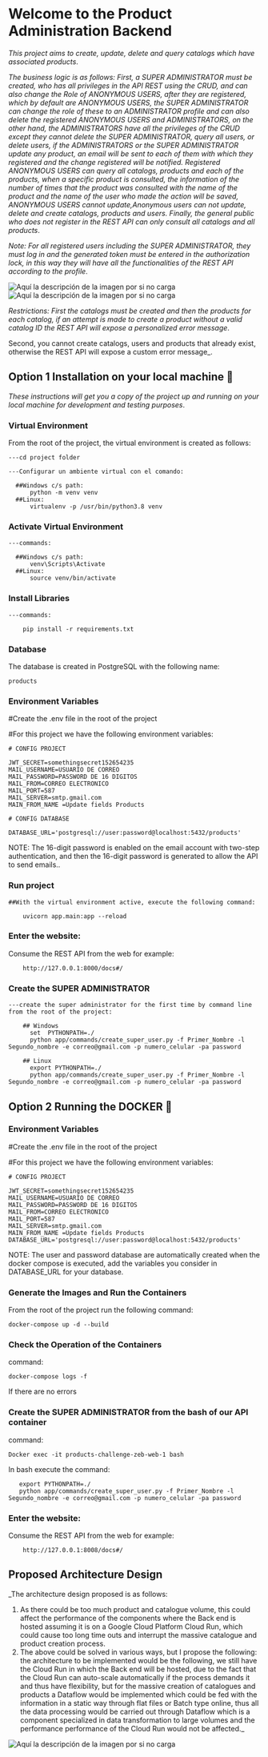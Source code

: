 # Welcome to the Product Administration Backend

_This project aims to create, update, delete and query catalogs which have associated products_.

_The business logic is as follows: First, a SUPER ADMINISTRATOR must be created, who has all privileges in the API REST using the CRUD, and can also change the Role of ANONYMOUS USERS, after they are registered, which by default are ANONYMOUS USERS, the SUPER ADMINISTRATOR can change the role of these to an ADMINISTRATOR profile and can also delete the registered ANONYMOUS USERS and ADMINISTRATORS, on the other hand, the ADMINISTRATORS have all the privileges of the CRUD except they cannot delete the SUPER ADMINISTRATOR, query all users, or delete users, if the ADMINISTRATORS or the SUPER ADMINISTRATOR update any product, an email will be sent to each of them with which they registered and the change registered will be notified.
Registered ANONYMOUS USERS can query all catalogs, products and each of the products, when a specific product is consulted, the information of the number of times that the product was consulted with the name of the product and the name of the user who made the action will be saved, ANONYMOUS USERS cannot update,Anonymous users can not update, delete and create catalogs, products and users.
Finally, the general public who does not register in the REST API can only consult all catalogs and all products_.

_Note: For all registered users including the SUPER ADMINISTRATOR, they must log in and the generated token must be entered in the authorization lock, in this way they will have all the functionalities of the REST API according to the profile_.

![Aquí la descripción de la imagen por si no carga](https://raw.githubusercontent.com/ManuelOg16/Products-Challenge-Zeb/master/assets/Ingresar-token.png)
![Aquí la descripción de la imagen por si no carga](https://raw.githubusercontent.com/ManuelOg16/Products-Challenge-Zeb/master/assets/token.png)

_Restrictions:
First the catalogs must be created and then the products for each catalog, if an attempt is made to create a product without a valid catalog ID the REST API will expose a personalized error message_.

Second, you cannot create catalogs, users and products that already exist, otherwise the REST API will expose a custom error message\_.

## Option 1 Installation on your local machine 🔧

_These instructions will get you a copy of the project up and running on your local machine for development and testing purposes_.

### Virtual Environment

From the root of the project, the virtual environment is created as follows:

```
---cd project folder

---Configurar un ambiente virtual con el comando:

  ##Windows c/s path:
      python -m venv venv
  ##Linux:
      virtualenv -p /usr/bin/python3.8 venv
```

### Activate Virtual Environment

```
---commands:

  ##Windows c/s path:
      venv\Scripts\Activate
  ##Linux:
      source venv/bin/activate
```

### Install Libraries

```
---commands:

    pip install -r requirements.txt

```

### Database

The database is created in PostgreSQL with the following name:

```
products

```

### Environment Variables

#Create the .env file in the root of the project

#For this project we have the following environment variables:

```
# CONFIG PROJECT

JWT_SECRET=somethingsecret152654235
MAIL_USERNAME=USUARIO DE CORREO
MAIL_PASSWORD=PASSWORD DE 16 DIGITOS
MAIL_FROM=CORREO ELECTRONICO
MAIL_PORT=587
MAIL_SERVER=smtp.gmail.com
MAIN_FROM_NAME =Update fields Products

# CONFIG DATABASE

DATABASE_URL='postgresql://user:password@localhost:5432/products'

```

NOTE: The 16-digit password is enabled on the email account with two-step authentication, and then the 16-digit password is generated to allow the API to send emails..

### Run project

```
##With the virtual environment active, execute the following command:

    uvicorn app.main:app --reload

```

### Enter the website:

Consume the REST API from the web for example:

```
    http://127.0.0.1:8000/docs#/

```

### Create the SUPER ADMINISTRATOR

```
---create the super administrator for the first time by command line from the root of the project:

    ## Windows
      set  PYTHONPATH=./
      python app/commands/create_super_user.py -f Primer_Nombre -l Segundo_nombre -e correo@gmail.com -p numero_celular -pa password

    ## Linux
      export PYTHONPATH=./
      python app/commands/create_super_user.py -f Primer_Nombre -l Segundo_nombre -e correo@gmail.com -p numero_celular -pa password

```

## Option 2 Running the DOCKER 🔧

### Environment Variables

#Create the .env file in the root of the project

#For this project we have the following environment variables:

```
# CONFIG PROJECT

JWT_SECRET=somethingsecret152654235
MAIL_USERNAME=USUARIO DE CORREO
MAIL_PASSWORD=PASSWORD DE 16 DIGITOS
MAIL_FROM=CORREO ELECTRONICO
MAIL_PORT=587
MAIL_SERVER=smtp.gmail.com
MAIN_FROM_NAME =Update fields Products
DATABASE_URL='postgresql://user:password@localhost:5432/products'

```

NOTE: The user and password database are automatically created when the docker compose is executed, add the variables you consider in DATABASE_URL for your database.

### Generate the Images and Run the Containers

From the root of the project run the following command:

```
docker-compose up -d --build

```

### Check the Operation of the Containers

command:

```
docker-compose logs -f

```

If there are no errors

### Create the SUPER ADMINISTRATOR from the bash of our API container

command:

```
Docker exec -it products-challenge-zeb-web-1 bash

```

In bash execute the command:

```
   export PYTHONPATH=./
   python app/commands/create_super_user.py -f Primer_Nombre -l Segundo_nombre -e correo@gmail.com -p numero_celular -pa password

```

### Enter the website:

Consume the REST API from the web for example:

```
    http://127.0.0.1:8008/docs#/

```

## Proposed Architecture Design

\_The architecture design proposed is as follows:

1. As there could be too much product and catalogue volume, this could affect the performance of the components where the Back end is hosted assuming it is on a Google Cloud Platform Cloud Run, which could cause too long time outs and interrupt the massive catalogue and product creation process.
2. The above could be solved in various ways, but I propose the following: the architecture to be implemented would be the following, we still have the Cloud Run in which the Back end will be hosted, due to the fact that the Cloud Run can auto-scale automatically if the process demands it and thus have flexibility, but for the massive creation of catalogues and products a Dataflow would be implemented which could be fed with the information in a static way through flat files or Batch type online, thus all the data processing would be carried out through Dataflow which is a component specialized in data transformation to large volumes and the performance performance of the Cloud Run would not be affected.\_

![Aquí la descripción de la imagen por si no carga](https://raw.githubusercontent.com/ManuelOg16/Products-Challenge-Zeb/master/assets/Diseño-Arquitectura.jpg)
